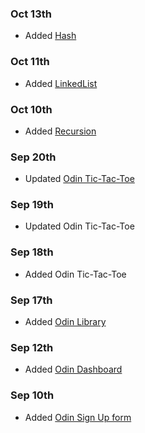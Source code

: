 
### Oct 13th
- Added [Hash](https://kileo123.github.io/OdinP/JsBasic/hash.html)
### Oct 11th
- Added [LinkedList](https://kileo123.github.io/OdinP/JsBasic/linkedlist.html)
### Oct 10th
- Added [Recursion](https://kileo123.github.io/OdinP/JsBasic/recursion.html)
### Sep 20th
- Updated [Odin Tic-Tac-Toe](https://kileo123.github.io/OdinP/JsBasic/ttt.html)
### Sep 19th 
- Updated Odin Tic-Tac-Toe
### Sep 18th 
- Added Odin Tic-Tac-Toe
### Sep 17th 
- Added [Odin Library](https://kileo123.github.io/OdinP/JsBasic/library.html)
### Sep 12th
- Added [Odin Dashboard](https://kileo123.github.io/OdinP/JsBasic/dashboard.html)
### Sep 10th
- Added [Odin Sign Up form](https://kileo123.github.io/OdinP/JsBasic/signup.html)
